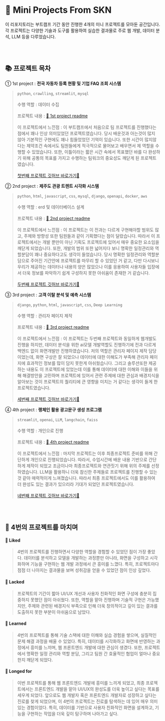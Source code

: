 # 🚀 Mini Projects From SKN

이 리포지토리는 부트캠프 기간 동안 진행한 4개의 미니 프로젝트를 모아둔 공간입니다.<br>
각 프로젝트는 다양한 기술과 도구를 활용하여 실습한 결과물로 주로 웹 개발, 데이터 분석, LLM 등을 다루었습니다.

<br><br>
## 📚 프로젝트 목차
① 1st project : **전국 자동차 등록 현황 및 기업 FAQ 조회 시스템**
> `python`, `crawlling`, `streamlit`, `mysql`<br><br>
> 수행 역할 : 데이터 수집<br><br>
> 프로젝트 내용 : [📌 1st project readme](https://github.com/Gunayeon/SKN03_mini_project/blob/main/1st_project.md)<br><br>
> 이 프로젝트에서 느낀점 : 이 부트캠프에서 처음으로 팀 프로젝트를 진행했다는 점에서 꽤나 인상 의미있었던 프로젝트였습니다. 당시 배운것과 아는것이 많지 않아 기본적인 구현에도 꽤나 힘들었었던 기억이 있습니다. 또한 시간이 많지않다는 제약조건 속에서도 팀원들에게 적극적으로 물어보고 배우면서 제 역할을 수행할 수 있었습니다. 또한, 이틀이라는  짧은 시간 속에서 목표했던 바를 다 완성하기 위해 공통의 목표를 가지고 수행하는 팀워크의 중요성도 깨닫게 된 프로젝트 였습니다.<br><br>
> [첫번째 프로젝트 깃허브 바로가기🚀](https://github.com/SKNETWORKS-FAMILY-AICAMP/SKN03-1st-4Team/tree/main)

② 2nd project : **제주도 관광 트렌트 시각화 시스템**  
> `python`, `html`, `javascript`, `css`, `mysql`, `django`, `openapi`, `docker`, `aws`<br><br>
> 수행 역할 : erd 및 데이터베이스 설계<br><br>
> 프로젝트 내용 : [📌 2nd project readme](https://github.com/Gunayeon/SKN03_mini_project/blob/main/2nd_project.md)<br><br>
> 이 프로젝트에서 느낀점 : 이 프로젝트는 이 전과는 다르게 구현해야할 범위도 많고, 주제와 방향성 또한 팀원들과 같이 기획했다는 점이 달랐습니다. 따라서 이 프로젝트에서는 개발 뿐만이 아닌 기획도 프로젝트에 있어서 매우 중요한 요소임을 깨닫게 되었습니다. 또한, 개발의 범위 또한 넓어지다 보니 명확한 일정관리와 역할분담이 꽤나 중요하다고도 생각이 들었습니다. 당시 명확한 일정관리와 역할분담으로 주어진 기간안에 프로젝트를 마무리 할 수 있었던 거 같고, 다만 다시보니 우리가 제공하는 데이터나 내용의 양은 많았으나 이를 응용하여 사용자들 입장에서 더욱 정보를 파악하기 쉽게 구성하지 못한 아쉬움이 존재한 거 같습니다.<br><br>
> [두번째 프로젝트 깃허브 바로가기🚀](https://github.com/SKNETWORKS-FAMILY-AICAMP/SKN03-2nd-4Team)

③ 3rd project : **고객 이탈 분석 및 예측 시스템**  
> `django`, `python`, `html`, `javascript`, `css`, `Deep Learning`<br><br>
> 수행 역할 : 관리자 페이지 제작<br><br>
> 프로젝트 내용 : [📌 3rd project readme](https://github.com/Gunayeon/SKN03_mini_project/blob/main/3rd_project.md)<br><br>
> 이 프로젝트에서 느낀점 : 이 프로젝트는 두번째 프로젝트와 동일하게 웹개발도 진행을 하지만, 데이터 분석을 위한 ai모델 개발역할도 진행하기에 전과 다르게 백엔드 없이 화면개발만 진행하였습니다. 저의 역할은 관리자 페이지 제작 담당이었는데, 화면 구상은 잘 되었으나 데이터에 대한 이해도가 부족해 관리자 페이지에 효과적인 정보를 많이 담지 못한게 아쉬웠습니다. 그리고 솔루션또한 제공하는 내용도 이 프로젝트에 있었는데 이를 통해 데이터에 대한 이해와 이들을 위해 해결방안을 고민하며 프로젝트에 있어서 관련 주제에 대한 관심과 배경지식을 알아보는 것이 프로젝트의 퀄리티에 큰 영향을 미치는 거 같다는 생각이 들게 한 프로젝트였습니다.<br><br>
> [세번째 프로젝트 깃허브 바로가기🚀](https://github.com/SKNETWORKS-FAMILY-AICAMP/SKN03-3rd-4Team)

④ 4th project : **랭체인 활용 광고문구 생성 프로그램**
> `streamlit`, `openai`, `LLM`, `langchain`, `faiss`<br><br>
> 수행 역할 : 개인으로 진행<br><br>
> 프로젝트 내용 : [📌 4th project readme](https://github.com/Gunayeon/SKN03_mini_project/blob/main/4th_project.md)<br><br>
> 이 프로젝트에서 느낀점 : 마지막 프로젝트는 이후 최종프로젝트 준비를 위해 간단하게 개인으로 진행되었습니다. 따라서, 수업시간에 배운 내용 기반으로 간단하게 제작이 되었고 조금이나마 최종프로젝트와 연관짓기 위해 위의 주제를 선정하였습니다. LLM을 활용하니 더욱 참신한 주제들로 프로젝트를 진행할 수 있는 것 같아 매력적이게 느껴졌습니다. 따라서 최종 프로젝트에서도 이를 활용하여 더 완성도 있는 결과가 있으리라 기대가 되었던 프로젝트였습니다.<br><br>
> [네번째 프로젝트 깃허브 바로가기🚀](https://github.com/SKNETWORKS-FAMILY-AICAMP/SKN03-4th-5Team)

<br><br>
## 💫 4번의 프로젝트를 마치며
#### 📌 Liked
> 4번의 프로젝트를 진행하면서 다양한 역할을 경험할 수 있었던 점이 가장 좋았다. 데이터를 분석하고 모델을 개발하는 과정뿐만 아니라, 화면을 구성하고 시각화하며 기능을 구현하는 웹 개발 과정에서 큰 흥미를 느꼈다. 특히, 프로젝트마다 점점 더 나아지는 결과물을 보며 성취감을 얻을 수 있었던 점이 인상 깊었다.
#### 📌 Lacked
> 프로젝트의 기간이 짧아 UI/UX 개선과 사용자 친화적인 화면 구성에 충분히 집중하지 못했던 점이 아쉬웠다.
또한, 역할을 맡아 진행하며 기술적 구현은 가능했지만, 주제와 관련된 배경지식 부족으로 인해 더욱 창의적이고 깊이 있는 결과를 도출하지 못한 부분이 아쉬움으로 남았다.
#### 📌 Learned
> 4번의 프로젝트를 통해 기술 스택에 대한 이해와 실습 경험을 쌓으며, 실질적인 문제 해결 과정을 배울 수 있었다.
특히, 데이터를 시각화하고 화면에 반영하는 과정에서 흥미를 느끼며, 웹 프론트엔드 개발에 대한 관심이 생겼다.
또한, 프로젝트에서 명확한 일정 관리와 역할 분담, 그리고 팀원 간 효율적인 협업이 얼마나 중요한지 깨닫게 되었다.
#### 📌 Longed for
> 이번 프로젝트를 통해 웹 프론트엔드 개발에 흥미를 느끼게 되었고, 최종 프로젝트에서는 프론트엔드 개발을 맡아 UI/UX의 완성도를 더욱 높이고 싶다는 목표를 세우게 되었다.
앞으로도 웹 개발자 혹은 프론트엔드 개발자로 성장하고 싶다는 진로를 찾게 되었으며, 이 4번의 프로젝트는 진로를 탐색하는 데 있어 매우 의미 있는 경험이었다.
특히, 데이터를 기반으로 사용자 친화적인 화면을 설계하고, 기능을 구현하는 작업을 더욱 깊이 탐구하며 나아가고 싶다.

